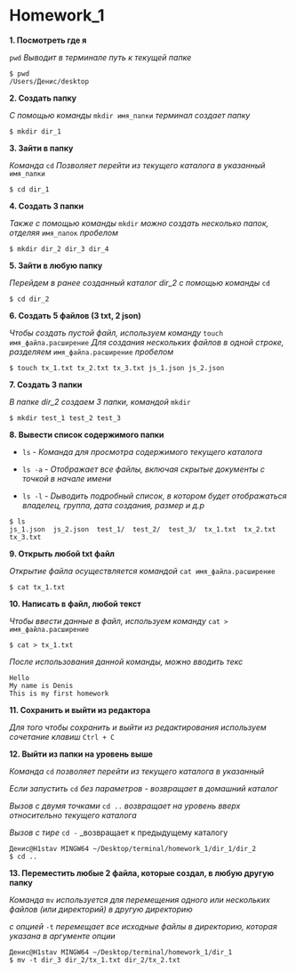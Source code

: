 # Homework_1

**1. Посмотреть где я**

`pwd` _Выводит в терминале путь к текущей папке_
```
$ pwd
/Users/Денис/desktop
```
**2. Создать папку**

_С помощью команды_ `mkdir имя_папки` _терминал создает папку_

`$ mkdir dir_1`

**3. Зайти в папку**

_Команда_ `cd` _Позволяет перейти из текущего каталога в указанный_ `имя_папки`

`$ cd dir_1`

**4. Создать 3 папки**

_Также с помощью команды_ `mkdir` _можно создать несколько папок, отделяя_ `имя_папок` _пробелом_

`$ mkdir dir_2 dir_3 dir_4`

**5. Зайти в любую папку**

_Перейдем в ранее созданный каталог dir_2 с помощью команды_ `cd`

`$ cd dir_2`

**6. Создать 5 файлов (3 txt, 2 json)**

_Чтобы создать пустой файл, используем команду_ `touch имя_файла.расширение` _Для создания нескольких файлов в одной строке, разделяем_ `имя_файла.расширение` _пробелом_

`$ touch tx_1.txt tx_2.txt tx_3.txt js_1.json js_2.json`

**7. Создать 3 папки**

_В папке dir_2 создаем 3 папки, командой_ `mkdir`

`$ mkdir test_1 test_2 test_3`

**8. Вывести список содержимого папки**

- `ls`    - _Команда для просмотра содержимого текущего каталога_

- `ls -a` - _Отображает все файлы, включая скрытые документы с точкой в начале имени_

- `ls -l` - _Dыводить подробный список, в котором будет отображаться владелец, группа, дата создания, размер и д.р_
```
$ ls
js_1.json  js_2.json  test_1/  test_2/  test_3/  tx_1.txt  tx_2.txt  tx_3.txt
```
**9. Открыть любой txt файл**

_Открытие файла осуществляется командой_ `cat имя_файла.расширение`

`$ cat tx_1.txt`

**10. Написать в файл, любой текст**

_Чтобы ввести данные в файл, используем команду_ `cat > имя_файла.расширение`

`$ cat > tx_1.txt`

_После использования данной команды, можно вводить текс_
```
Hello 
My name is Denis 
This is my first homework
```
**11. Сохранить и выйти из редактора**

_Для того чтобы сохранить и выйти из редактирования используем сочетание клавиш_ `Ctrl + С`

**12. Выйти из папки на уровень выше**

_Команда_ `cd` _позволяет перейти из текущего каталога в указанный_

_Если запустить_ `cd` _без параметров - возвращает в домашний каталог_

_Вызов с двумя точками_ `cd ..` _возвращает на уровень вверх относительно текущего каталога_

_Вызов с тире_ `cd -` _возвращает к предыдущему каталогу
```
Денис@H1stav MINGW64 ~/Desktop/terminal/homework_1/dir_1/dir_2
$ cd ..
```
**13. Переместить любые 2 файла, которые создал, в любую другую папку**

_Команда_ `mv` _используется для перемещения одного или нескольких файлов (или директорий) в другую директорию_ 

_с опцией_ `-t` _перемещает все исходные файлы в директорию, которая указана в аргументе опции_
```
Денис@H1stav MINGW64 ~/Desktop/terminal/homework_1/dir_1
$ mv -t dir_3 dir_2/tx_1.txt dir_2/tx_2.txt
```






